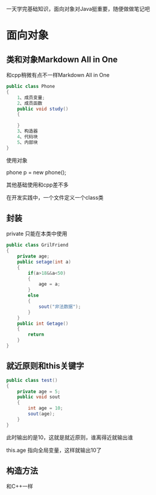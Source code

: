 一天学完基础知识，面向对象对Java挺重要，随便做做笔记吧



# 面向对象

## 类和对象Markdown All in One

和cpp稍微有点不一样Markdown All in One

```java
public class Phone
{
    1、成员变量;
	2、成员函数
    public void study()
    {
        
    }
    3、构造器
    4、代码块
    5、内部块
}
```

使用对象

phone p = new phone();

其他基础使用和cpp差不多

在开发实践中，一个文件定义一个class类

## 封装

private 只能在本类中使用

```java
public class GrilFriend
{
    private age;
    public setage(int a)
    {
        if(a>18&&a<50)
        {
            age = a;
        }
        else
        {
            sout("非法数据");
        }
    }
    public int Getage()
    {
		return 
    }
}
```

## 就近原则和this关键字

```java
public class test()
{
	private age = 5;
    public void sout
    {
		int age = 10;
        sout(age);
    }
}
```

此时输出的是10，这就是就近原则，谁离得近就输出谁

this.age 指向全局变量，这样就输出10了

## 构造方法

和C++一样



















